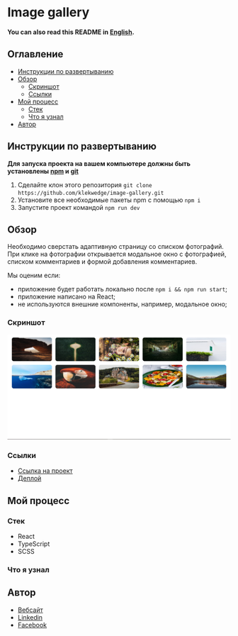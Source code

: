 # Image gallery

**You can also read this README in [English](https://github.com/klekwedge/image-gallery/blob/main/README.EN.md).**

## Оглавление

- [Инструкции по развертыванию](#инструкции-по-развертыванию)
- [Обзор](#обзор)
  - [Скриншот](#скриншот)
  - [Ссылки](#ссылки)
- [Мой процесс](#мой-процесс)
  - [Стек](#стек)
  - [Что я узнал](#что-я-узнал)
- [Автор](#автор)

## Инструкции по развертыванию

**Для запуска проекта на вашем компьютере должны быть установлены [npm](https://nodejs.org/en/) и [git](https://git-scm.com/downloads)**

1. Сделайте клон этого репозитория ```git clone https://github.com/klekwedge/image-gallery.git```
2. Установите все необходимые пакеты npm с помощью ```npm i```
3. Запустите проект командой ```npm run dev```

## Обзор​

Необходимо сверстать адаптивную страницу со списком фотографий.
​
При клике на фотографии открывается модальное окно с фотографией, списком комментариев и формой добавления комментариев.

Мы оценим если:
- приложение будет работать локально после `npm i && npm run start`;
- приложение написано на React;
- не используются внешние компоненты, например, модальное окно;

### Скриншот

![Главный экран](./preview/screenshot.png)

### Ссылки

- [Ссылка на проект](https://github.com/klekwedge/image-gallery)
- [Деплой](https://klekwedge-image-gallery.vercel.app/)

## Мой процесс

### Стек

- React
- TypeScript
- SCSS

### Что я узнал

## Автор

- [Вебсайт](https://klekwedge-cv.vercel.app/)
- [Linkedin](https://www.linkedin.com/in/klekwedge/)
- [Facebook](https://www.facebook.com/klekwedge)
